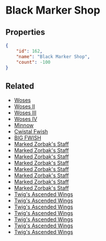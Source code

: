 # Black Marker Shop

<no description available>

## Properties

```json
{
    "id": 162,
    "name": "Black Marker Shop",
    "count": -100
}
```

## Related

- [Woses](../items/4607-woses.md)
- [Woses II](../items/4608-woses-ii.md)
- [Woses III](../items/4609-woses-iii.md)
- [Woses IV](../items/4610-woses-iv.md)
- [Minnow](../items/4611-minnow.md)
- [Cwistal Fwish](../items/4612-cwistal-fwish.md)
- [BIG FWISH](../items/4613-big-fwish.md)
- [Marked Zorbak's Staff](../items/15114-marked-zorbak-s-staff.md)
- [Marked Zorbak's Staff](../items/15115-marked-zorbak-s-staff.md)
- [Marked Zorbak's Staff](../items/15116-marked-zorbak-s-staff.md)
- [Marked Zorbak's Staff](../items/15117-marked-zorbak-s-staff.md)
- [Marked Zorbak's Staff](../items/15118-marked-zorbak-s-staff.md)
- [Marked Zorbak's Staff](../items/15119-marked-zorbak-s-staff.md)
- [Marked Zorbak's Staff](../items/15120-marked-zorbak-s-staff.md)
- [Marked Zorbak's Staff](../items/15121-marked-zorbak-s-staff.md)
- [Twig's Ascended Wings](../items/15082-twig-s-ascended-wings.md)
- [Twig's Ascended Wings](../items/15083-twig-s-ascended-wings.md)
- [Twig's Ascended Wings](../items/15084-twig-s-ascended-wings.md)
- [Twig's Ascended Wings](../items/15085-twig-s-ascended-wings.md)
- [Twig's Ascended Wings](../items/15086-twig-s-ascended-wings.md)
- [Twig's Ascended Wings](../items/15087-twig-s-ascended-wings.md)
- [Twig's Ascended Wings](../items/15088-twig-s-ascended-wings.md)

